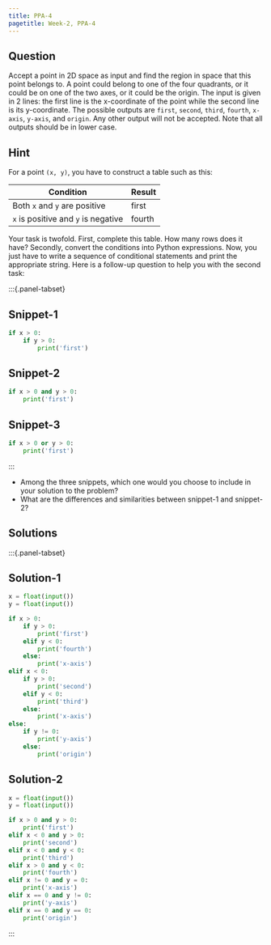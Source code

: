 ```yaml
---
title: PPA-4
pagetitle: Week-2, PPA-4
---
```


## Question

Accept a point in 2D space as input and find the region in space that this point belongs to. A point could belong to one of the four quadrants, or it could be on one of the two axes, or it could be the origin. The input is given in 2 lines: the first line is the x-coordinate of the point while the second line is its y-coordinate. The possible outputs are `first`, `second`, `third`, `fourth`, `x-axis`, `y-axis`, and `origin`. Any other output will not be accepted. Note that all outputs should be in lower case.

## Hint

For a point `(x, y)`, you have to construct a table such as this:

| Condition                           | Result |
| ----------------------------------- | ------ |
| Both `x` and `y` are positive       | first  |
| `x` is positive and `y` is negative | fourth |

Your task is twofold. First, complete this table. How many rows does it have? Secondly, convert the conditions into Python expressions. Now, you just have to write a sequence of conditional statements and print the appropriate string. Here is a follow-up question to help you with the second task:

:::{.panel-tabset}

## Snippet-1

```python
if x > 0:
    if y > 0:
        print('first')
```

## Snippet-2

```python
if x > 0 and y > 0:
    print('first')
```

## Snippet-3

```python
if x > 0 or y > 0:
    print('first')
```

:::

- Among the three snippets, which one would you choose to include in your solution to the problem?
- What are the differences and similarities between snippet-1 and snippet-2?

## Solutions

:::{.panel-tabset}

## Solution-1

```python
x = float(input())
y = float(input())

if x > 0:
    if y > 0:
        print('first')
    elif y < 0:
        print('fourth')
    else:
        print('x-axis')
elif x < 0:
    if y > 0:
        print('second')
    elif y < 0:
        print('third')
    else:
        print('x-axis')
else:
    if y != 0:
        print('y-axis')
    else:
        print('origin')
```

## Solution-2

```python
x = float(input())
y = float(input())

if x > 0 and y > 0:
    print('first')
elif x < 0 and y > 0:
    print('second')
elif x < 0 and y < 0:
    print('third')
elif x > 0 and y < 0:
    print('fourth')
elif x != 0 and y = 0:
    print('x-axis')
elif x == 0 and y != 0:
    print('y-axis')
elif x == 0 and y == 0:
    print('origin')
```

:::

